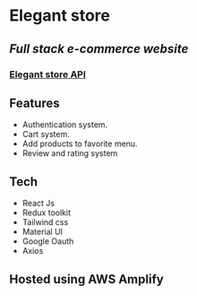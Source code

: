 # Elegant store

## _Full stack e-commerce website_

### [Elegant store API](https://github.com/Mtanash/Elegant-store-api)

## Features

- Authentication system.
- Cart system.
- Add products to favorite menu.
- Review and rating system

## Tech

- React Js
- Redux toolkit
- Tailwind css
- Material UI
- Google Oauth
- Axios

## Hosted using AWS Amplify
